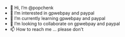 - 👋 Hi, I’m @popchenk
- 👀 I’m interested in gpwebpay and paypal
- 🌱 I’m currently learning gpwebpay and paypal
- 💞️ I’m looking to collaborate on gpwebpay and paypal
- 📫 How to reach me ... please don't

<!---
popchenk/popchenk is a ✨ special ✨ repository because its `README.md` (this file) appears on your GitHub profile.
You can click the Preview link to take a look at your changes.
--->
